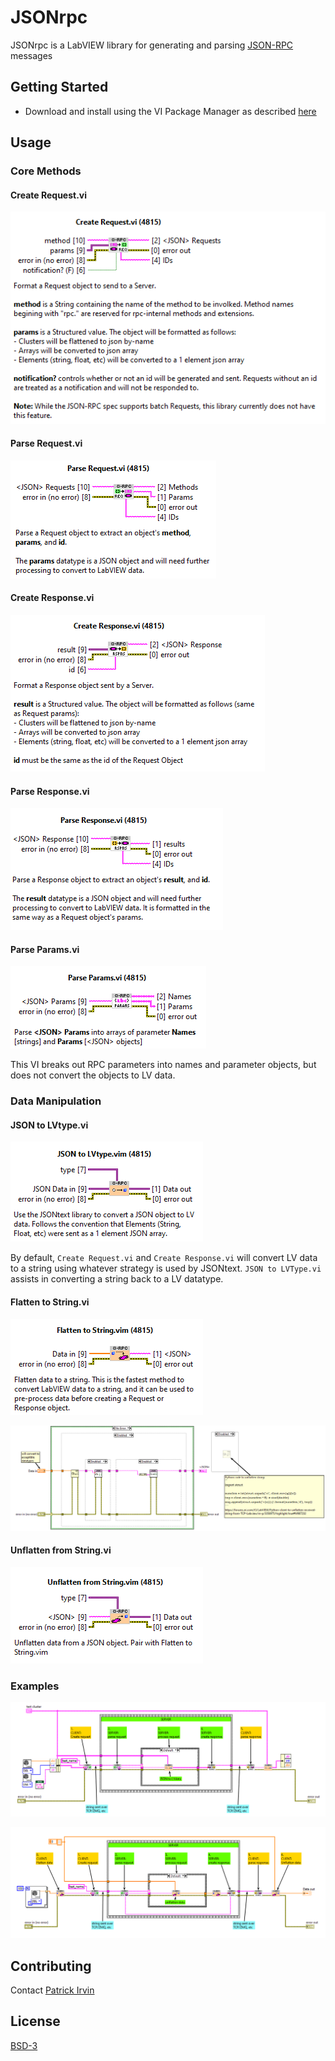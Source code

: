 # JSONrpc
JSONrpc is a LabVIEW library for generating and parsing [JSON-RPC](https://www.jsonrpc.org/) messages 

## Getting Started

- Download and install using the VI Package Manager as described [here](https://levylabpitt.github.io/)

## Usage

### Core Methods

#### Create Request.vi

![Create Request](images/Create-Request.PNG)

#### Parse Request.vi

![Parse Request](images/Parse-Request.PNG)

#### Create Response.vi

![Create Response](images/Create-Response.PNG)

#### Parse Response.vi

![Parse Response](images/Parse-Response.PNG)

#### Parse Params.vi

![Parse Params](images/Parse-Params.PNG)

This VI breaks out RPC parameters into names and parameter objects, but does not convert the objects to LV data.

### Data Manipulation

#### JSON to LVtype.vi

![JSON to LVtype](images/JSON-to-LVtype.PNG)

By default, `Create Request.vi` and `Create Response.vi` will convert LV data to a string using whatever strategy is used by JSONtext. `JSON to LVType.vi` assists in converting a string back to a LV datatype.

#### Flatten to String.vi

![Flatten to String](images/Flatten-to-String.PNG)

![Flatten to String Details](images/Flatten-to-String-Details.PNG)

#### Unflatten from String.vi

![Unflatten from String](images/Unflatten-from-String.PNG)

### Examples

![Example 1](images/JSON-RPC-Example%201.PNG)

![Example 2](images/JSON-RPC-Flatten-Example.PNG)

## Contributing

Contact [Patrick Irvin](https://github.com/ciozi137)

## License

[BSD-3](https://opensource.org/licenses/BSD-3-Clause)
